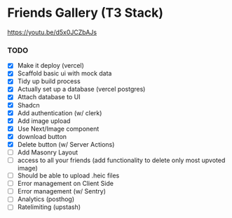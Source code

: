# Friends Gallery (T3 Stack)

https://youtu.be/d5x0JCZbAJs

### TODO

- [x] Make it deploy (vercel)
- [x] Scaffold basic ui with mock data
- [x] Tidy up build process
- [x] Actually set up a database (vercel postgres)
- [x] Attach database to UI
- [x] Shadcn
- [x] Add authentication (w/ clerk)
- [x] Add image upload
- [x] Use Next/Image component
- [x] download button
- [x] Delete button (w/ Server Actions)
- [ ] Add Masonry Layout
- [ ] access to all your friends (add functionality to delete only most upvoted image)
- [ ] Should be able to upload .heic files
- [ ] Error management on Client Side
- [ ] Error management (w/ Sentry)
- [ ] Analytics (posthog)
- [ ] Ratelimiting (upstash)
